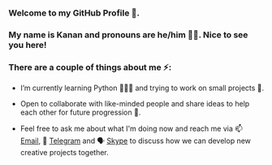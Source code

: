 ### Welcome to my GitHub Profile 🙂. 
### My name is Kanan and pronouns are he/him 👨🏻. Nice to see you here!
### There are a couple of things about me ⚡:

- I’m currently learning Python 👨🏻‍💻 and trying to work on small projects 🔭. 

- Open to collaborate with like-minded people and share ideas to help each other for future progression 👯.

- Feel free to ask me about what I'm doing now and reach me via 📫 [Email](mailto:kanansnote@gmail.com), 💬 [Telegram](https://t.me/kanansnote) and 🗣️ [Skype](https://join.skype.com/invite/F3ix8zp5tSBy) to discuss how we can develop new creative projects together.
